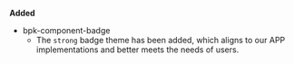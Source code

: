 **Added**

- bpk-component-badge
  - The `strong` badge theme has been added, which aligns to our APP implementations and better meets the needs of users.
